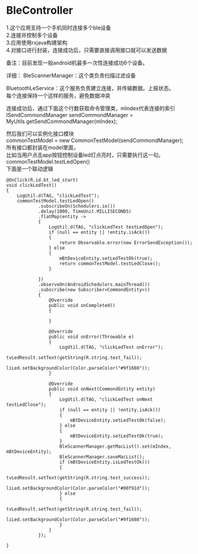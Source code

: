 # BleController

1.这个应用支持一个手机同时连接多个ble设备<br>
2.连接并控制多个设备<br>
3.应用使用rxjava构建架构<br>
4.对接口进行封装，连接成功后，只需要直接调用接口就可以发送数据<br>

备注：目前发现一般android机最多一次性连接成功6个设备。<br>

详细：
BleScannerManager：这个类负责扫描过滤设备<br>

BluetoothLeService：这个服务负责建立连接，并传输数据。上报状态。<br>
每个连接保持一个这样的服务，避免数据冲突<br>

连接成功后，通过下面这个行数获取命令管理类，mIndex代表连接的索引<br>
ISendCommondManager sendCommondManager = MyUtils.getSendCommondManager(mIndex);<br>

然后我们可以实例化接口模块<br>
commonTestModel = new CommonTestModel(sendCommondManager);<br>
所有接口都封装在model里面，<br>
比如当用户点击app按钮控制设备led灯点亮时，只需要执行这一句。<br>
 commonTestModel.testLedOpen()<br>
 下面是一个联动逻辑<br>

    @OnClick(R.id.bt_led_start)
    void clickLedTest()
    {
        LogUtil.d(TAG, "clickLedTest");
        commonTestModel.testLedOpen()
                .subscribeOn(Schedulers.io())
                .delay(1000, TimeUnit.MILLISECONDS)
                .flatMap(entity ->
                {
                    LogUtil.d(TAG, "clickLedTest testLedOpen");
                    if (null == entity || !entity.isAck())
                    {
                        return Observable.error(new ErrorSendException());
                    } else
                    {
                        mBtDeviceEntity.setLedTestOk(true);
                        return commonTestModel.testLedClose();
                    }

                })
                .observeOn(AndroidSchedulers.mainThread())
                .subscribe(new Subscriber<CommondEntity>()
                {
                    @Override
                    public void onCompleted()
                    {

                    }

                    @Override
                    public void onError(Throwable e)
                    {
                        LogUtil.d(TAG, "clickLedTest onError");
                        tvLedResult.setText(getString(R.string.test_fail));
                        liLed.setBackgroundColor(Color.parseColor("#9f1608"));
                    }

                    @Override
                    public void onNext(CommondEntity entity)
                    {
                        LogUtil.d(TAG, "clickLedTest onNext testLedClose");
                        if (null == entity || !entity.isAck())
                        {
                            mBtDeviceEntity.setLedTestOk(false);
                        } else
                        {
                            mBtDeviceEntity.setLedTestOk(true);
                        }
                        BleScannerManager.getMacList().set(mIndex, mBtDeviceEntity);
                        BleScannerManager.saveMacList();
                        if (mBtDeviceEntity.isLedTestOk())
                        {
                            tvLedResult.setText(getString(R.string.test_success));
                            liLed.setBackgroundColor(Color.parseColor("#00f91d"));
                        } else
                        {
                            tvLedResult.setText(getString(R.string.test_fail));
                            liLed.setBackgroundColor(Color.parseColor("#9f1608"));
                        }
                    }
                });

    }

